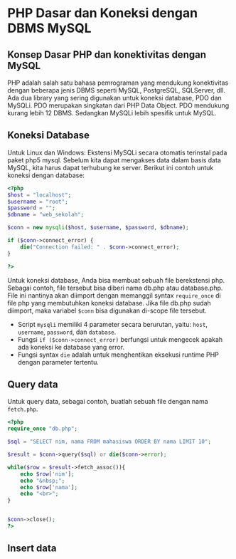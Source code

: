 # PHP Dasar dan Koneksi dengan DBMS MySQL

## Konsep Dasar PHP dan konektivitas dengan MySQL
PHP adalah salah satu bahasa pemrograman yang mendukung konektivitas dengan beberapa jenis DBMS seperti MySQL, PostgreSQL, SQLServer, dll. Ada dua library yang sering digunakan untuk koneksi database, PDO dan MySQLi. PDO merupakan singkatan dari PHP Data Object. PDO mendukung kurang lebih 12 DBMS. Sedangkan MySQLi lebih spesifik untuk MySQL. 

## Koneksi Database
Untuk Linux dan Windows: Ekstensi MySQLi secara otomatis terinstal pada paket php5 mysql. Sebelum kita dapat mengakses data dalam basis data MySQL, kita harus dapat terhubung ke server. Berikut ini contoh untuk koneksi dengan database:
```php
<?php
$host = "localhost";
$username = "root";
$password = "";
$dbname = "web_sekolah";

$conn = new mysqli($host, $username, $password, $dbname);

if ($conn->connect_error) {
    die("Connection failed: " . $conn->connect_error);
}

?> 
```
Untuk koneksi database, Anda bisa membuat sebuah file berekstensi php. Sebagai contoh, file tersebut bisa diberi nama db.php atau database.php. File ini nantinya akan diimport dengan memanggil syntax `require_once` di file php yang membutuhkan koneksi database. Jika file db.php sudah diimport, maka variabel `$conn` bisa digunakan di-scope file tersebut. 

- Script `mysqli` memiliki 4 parameter secara berurutan, yaitu: `host`, `username`, `password`, dan `database`.  
- Fungsi `if ($conn->connect_error)` berfungsi untuk mengecek apakah ada koneksi ke database yang error.
- Fungsi syntax `die` adalah untuk menghentikan eksekusi runtime PHP dengan parameter tertentu.

## Query data
Untuk query data, sebagai contoh, buatlah sebuah file dengan nama `fetch.php`. 
```php
<?php 
require_once "db.php";

$sql = "SELECT nim, nama FROM mahasiswa ORDER BY nama LIMIT 10";

$result = $conn->query($sql) or die($conn->error);

while($row = $result->fetch_assoc()){
    echo $row['nim'];
    echo "&nbsp;";
    echo $row['nama'];
    echo "<br>";
}


$conn->close();
?>
```


## Insert data